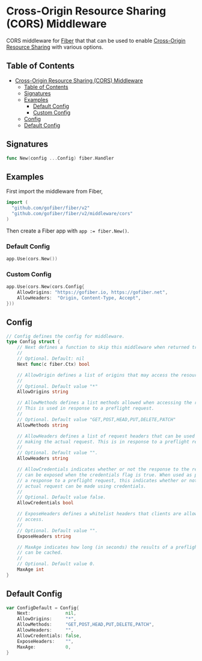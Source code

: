 # Cross-Origin Resource Sharing (CORS) Middleware

CORS middleware for [Fiber](https://github.com/gofiber/fiber) that that can be used to enable [Cross-Origin Resource Sharing](https://developer.mozilla.org/en-US/docs/Web/HTTP/CORS) with various options.

## Table of Contents

- [Cross-Origin Resource Sharing (CORS) Middleware](#cross-origin-resource-sharing-cors-middleware)
	- [Table of Contents](#table-of-contents)
	- [Signatures](#signatures)
	- [Examples](#examples)
		- [Default Config](#default-config)
		- [Custom Config](#custom-config)
	- [Config](#config)
	- [Default Config](#default-config-1)

## Signatures

```go
func New(config ...Config) fiber.Handler
```

## Examples

First import the middleware from Fiber,

```go
import (
  "github.com/gofiber/fiber/v2"
  "github.com/gofiber/fiber/v2/middleware/cors"
)
```

Then create a Fiber app with `app := fiber.New()`.

### Default Config

```go
app.Use(cors.New())
```

### Custom Config

```go
app.Use(cors.New(cors.Config{
	AllowOrigins: "https://gofiber.io, https://gofiber.net",
	AllowHeaders:  "Origin, Content-Type, Accept",
}))
```

## Config

```go
// Config defines the config for middleware.
type Config struct {
	// Next defines a function to skip this middleware when returned true.
	//
	// Optional. Default: nil
	Next func(c fiber.Ctx) bool

	// AllowOrigin defines a list of origins that may access the resource.
	//
	// Optional. Default value "*"
	AllowOrigins string

	// AllowMethods defines a list methods allowed when accessing the resource.
	// This is used in response to a preflight request.
	//
	// Optional. Default value "GET,POST,HEAD,PUT,DELETE,PATCH"
	AllowMethods string

	// AllowHeaders defines a list of request headers that can be used when
	// making the actual request. This is in response to a preflight request.
	//
	// Optional. Default value "".
	AllowHeaders string

	// AllowCredentials indicates whether or not the response to the request
	// can be exposed when the credentials flag is true. When used as part of
	// a response to a preflight request, this indicates whether or not the
	// actual request can be made using credentials.
	//
	// Optional. Default value false.
	AllowCredentials bool

	// ExposeHeaders defines a whitelist headers that clients are allowed to
	// access.
	//
	// Optional. Default value "".
	ExposeHeaders string

	// MaxAge indicates how long (in seconds) the results of a preflight request
	// can be cached.
	//
	// Optional. Default value 0.
	MaxAge int
}
```

## Default Config

```go
var ConfigDefault = Config{
	Next:             nil,
	AllowOrigins:     "*",
	AllowMethods:     "GET,POST,HEAD,PUT,DELETE,PATCH",
	AllowHeaders:     "",
	AllowCredentials: false,
	ExposeHeaders:    "",
	MaxAge:           0,
}
```
